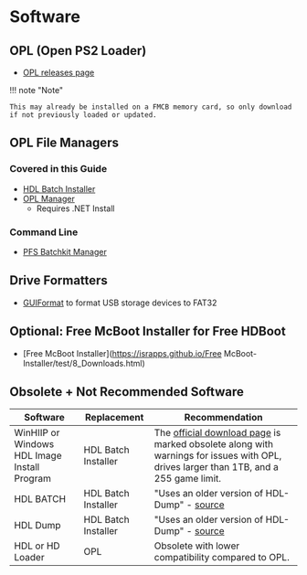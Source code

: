 # Software

## OPL (Open PS2 Loader)

- [OPL releases page](https://github.com/ps2homebrew/Open-PS2-Loader/releases)

!!! note "Note"

    This may already be installed on a FMCB memory card, so only download if not previously loaded or updated.

## OPL File Managers

### Covered in this Guide

- [HDL Batch Installer](https://www.psx-place.com/resources/hdl-batch-installer.1173/)
- [OPL Manager](https://oplmanager.com/site/)
    - Requires .NET Install

### Command Line

- [PFS Batchkit Manager](https://www.psx-place.com/resources/pfs-batchkit-manager-2tb-support.1202/)

## Drive Formatters

- [GUIFormat](http://ridgecrop.co.uk/index.htm?guiformat.htm) to format USB storage devices to FAT32

## Optional: Free McBoot Installer for Free HDBoot

- [Free McBoot Installer](https://israpps.github.io/Free McBoot-Installer/test/8_Downloads.html)

## Obsolete + Not Recommended Software

| Software | Replacement | Recommendation |
| --- | --- | --- |
| WinHIIP or Windows HDL Image Install Program | HDL Batch Installer | The [official download page](https://www.psx-place.com/resources/obsolete-winhiip-by-gadgetfreak.666/) is marked obsolete along with warnings for issues with OPL, drives larger than 1TB, and a 255 game limit. |
| HDL BATCH | HDL Batch Installer | "Uses an older version of HDL-Dump" - [source](https://israpps.github.io/HDL-Batch-installer/why_hdlbinst_is_better.html) |
| HDL Dump | HDL Batch Installer | "Uses an older version of HDL-Dump" - [source](https://israpps.github.io/HDL-Batch-installer/why_hdlbinst_is_better.html) |
| HDL or HD Loader | OPL | Obsolete with lower compatibility compared to OPL. |